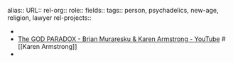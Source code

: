 alias::
URL:: 
rel-org::
role::
fields::
tags:: person, psychadelics, new-age, religion, lawyer
rel-projects::


-
- [The GOD PARADOX - Brian Muraresku & Karen Armstrong - YouTube](https://www.youtube.com/watch?v=PTkRIpR4gAc) #[[Karen Armstrong]]
-